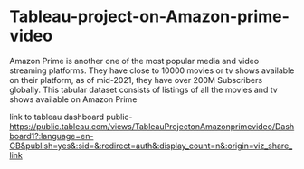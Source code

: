 # Tableau-project-on-Amazon-prime-video
 Amazon Prime is another one of the most popular media and video streaming platforms. They have close to 10000 movies or tv shows available on their platform, as of mid-2021, they have over 200M Subscribers globally. This tabular dataset consists of listings of all the movies and tv shows available on Amazon Prime

link to tableau dashboard public-https://public.tableau.com/views/TableauProjectonAmazonprimevideo/Dashboard1?:language=en-GB&publish=yes&:sid=&:redirect=auth&:display_count=n&:origin=viz_share_link
